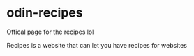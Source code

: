 # odin-recipes
Offical page for the recipes lol

Recipes is a website that can let you have recipes for websites